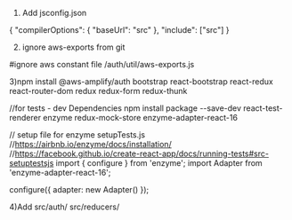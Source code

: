 1) Add jsconfig.json

{
    "compilerOptions": {
      "baseUrl": "src"
    },
    "include": ["src"]
  }

2) ignore aws-exports from git 

#ignore aws constant file
/auth/util/aws-exports.js

3)npm install 
@aws-amplify/auth
bootstrap
react-bootstrap
react-redux
react-router-dom
redux
redux-form
redux-thunk

//for tests - dev Dependencies
npm install package --save-dev
react-test-renderer
enzyme
redux-mock-store
enzyme-adapter-react-16



// setup file for enzyme
setupTests.js
//https://airbnb.io/enzyme/docs/installation/
//https://facebook.github.io/create-react-app/docs/running-tests#src-setuptestsjs
import { configure } from 'enzyme';
import Adapter from 'enzyme-adapter-react-16';

configure({ adapter: new Adapter() });

4)Add
src/auth/
src/reducers/

